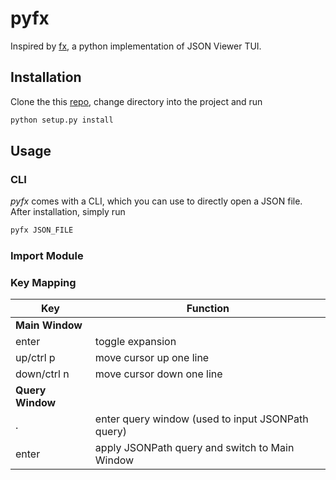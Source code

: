 # pyfx
Inspired by [fx](https://github.com/antonmedv/fx), a python implementation of JSON Viewer TUI.

## Installation
Clone the this [repo](https://github.com/cielong/pyfx.git), change directory into the project and run
```bash
python setup.py install
```

## Usage
### CLI
*pyfx* comes with a CLI, which you can use to directly open a JSON file.  
After installation, simply run
```bash
pyfx JSON_FILE
```
### Import Module

### Key Mapping
| Key              | Function                                          |
|------------------|---------------------------------------------------|
| **Main Window**                                                      |
| enter            | toggle expansion                                  |
| up/ctrl p        | move cursor up one line                           |
| down/ctrl n      | move cursor down one line                         |
| **Query Window**                                                     |
| .                | enter query window (used to input JSONPath query) |
| enter            | apply JSONPath query and switch to Main Window    |
